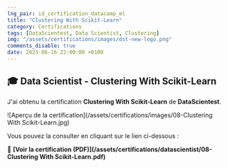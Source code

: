 ```yaml
---
lng_pair: id_certification_datacamp_ml
title: "Clustering With Scikit-Learn"
category: Certifications
tags: [DataScientest, Data Scientist, Clustering]
img: "/assets/certifications/images/dst-new-logo.png"
comments_disable: true
date: 2023-06-16 22:00:00 +0100
---
```


## 🎓 Data Scientist - Clustering With Scikit-Learn

J'ai obtenu la certification **Clustering With Scikit-Learn** de **DataScientest**.

![Aperçu de la certification](/assets/certifications/images/08-Clustering With Scikit-Learn.jpg)  

Vous pouvez la consulter en cliquant sur le lien ci-dessous :

📜 **[Voir la certification (PDF)](/assets/certifications/datascientist/08-Clustering With Scikit-Learn.pdf)** 
